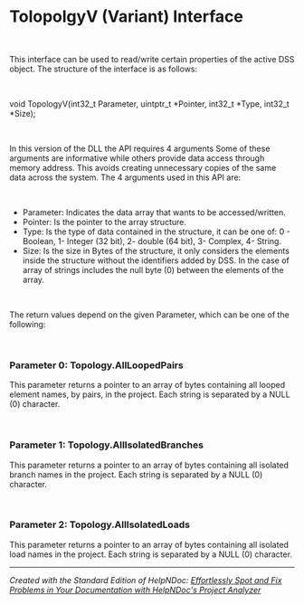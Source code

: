 # TolopolgyV (Variant) Interface

&nbsp;

This interface can be used to read/write certain properties of the active DSS object. The structure of the interface is as follows:

&nbsp;

void TopologyV(int32\_t Parameter, uintptr\_t \*Pointer, int32\_t \*Type, int32\_t \*Size);

&nbsp;

In this version of the DLL the API requires 4 arguments Some of these arguments are informative while others provide data access through memory address. This avoids creating unnecessary copies of the same data across the system. The 4 arguments used in this API are:

&nbsp;

* Parameter: Indicates the data array that wants to be accessed/written.
* Pointer: Is the pointer to the array structure.
* Type: Is the type of data contained in the structure, it can be one of: 0 - Boolean, 1- Integer (32 bit), 2- double (64 bit), 3- Complex, 4- String.
* Size: Is the size in Bytes of the structure, it only considers the elements inside the structure without the identifiers added by DSS. In the case of array of strings includes the null byte (0) between the elements of the array.  

&nbsp;

The return values depend on the given Parameter, which can be one of the following:

&nbsp;

### Parameter 0: Topology.AllLoopedPairs

This parameter returns a pointer to an array of bytes containing all looped element names, by pairs, in the project. Each string is separated by a NULL (0) character.

&nbsp;

### Parameter 1: Topology.AllIsolatedBranches

This parameter returns a pointer to an array of bytes containing all isolated branch names in the project. Each string is separated by a NULL (0) character.

&nbsp;

### Parameter 2: Topology.AllIsolatedLoads

This parameter returns a pointer to an array of bytes containing all isolated load names in the project. Each string is separated by a NULL (0) character.


***
_Created with the Standard Edition of HelpNDoc: [Effortlessly Spot and Fix Problems in Your Documentation with HelpNDoc's Project Analyzer](<https://www.helpndoc.com/feature-tour/advanced-project-analyzer/>)_
